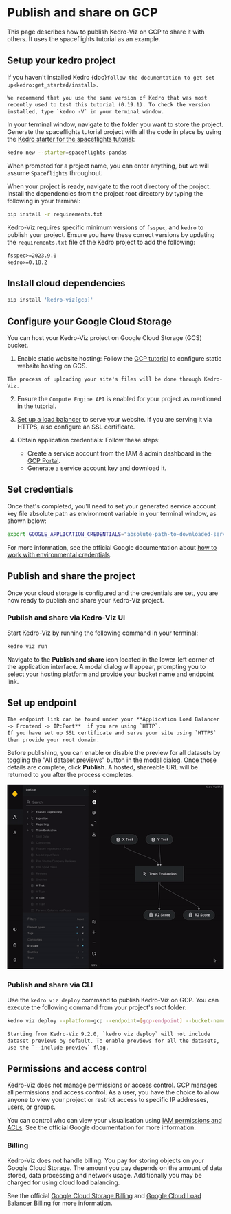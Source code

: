 # Publish and share on GCP

This page describes how to publish Kedro-Viz on GCP to share it with others. It uses the spaceflights tutorial as an example.

## Setup your kedro project 

If you haven't installed Kedro {doc}`follow the documentation to get set up<kedro:get_started/install>`. 

```{important}
We recommend that you use the same version of Kedro that was most recently used to test this tutorial (0.19.1). To check the version installed, type `kedro -V` in your terminal window.
```

In your terminal window, navigate to the folder you want to store the project. Generate the spaceflights tutorial project with all the code in place by using the [Kedro starter for the spaceflights tutorial](https://github.com/kedro-org/kedro-starters/tree/main/spaceflights-pandas):


```bash
kedro new --starter=spaceflights-pandas
```

When prompted for a project name, you can enter anything, but we will assume `Spaceflights` throughout.

When your project is ready, navigate to the root directory of the project. Install the dependencies from the project root directory by typing the following in your terminal:

```bash
pip install -r requirements.txt
```

Kedro-Viz requires specific minimum versions of `fsspec`, and `kedro` to publish your project. Ensure you have these correct versions by updating the `requirements.txt` file of the Kedro project to add the following:

```text
fsspec>=2023.9.0
kedro>=0.18.2
```

## Install cloud dependencies

```bash
pip install 'kedro-viz[gcp]'
```

## Configure your Google Cloud Storage

You can host your Kedro-Viz project on Google Cloud Storage (GCS) bucket.

1. Enable static website hosting: Follow the [GCP tutorial](https://cloud.google.com/storage/docs/hosting-static-website) to configure static website hosting on GCS.

```{note}
The process of uploading your site's files will be done through Kedro-Viz.
```

2. Ensure the `Compute Engine API` is enabled for your project as mentioned in the tutorial.

3.  [Set up a load balancer](https://cloud.google.com/storage/docs/hosting-static-website#lb-ssl) to serve your website. If you are serving it via HTTPS, also configure an SSL certificate.

4. Obtain application credentials: Follow these steps:
    - Create a service account from the IAM & admin dashboard in the [GCP Portal](https://console.cloud.google.com/).
    - Generate a service account key and download it.

## Set credentials

Once that's completed, you'll need to set your generated service account key file absolute path as environment variable in your terminal window, as shown below:

```bash
export GOOGLE_APPLICATION_CREDENTIALS="absolute-path-to-downloaded-service-account-key-file"
```

For more information, see the official Google documentation about [how to work with environmental credentials](https://cloud.google.com/composer/docs/how-to/managing/environment-variables).


## Publish and share the project

Once your cloud storage is configured and the credentials are set, you are now ready to publish and share your Kedro-Viz project. 

### Publish and share via Kedro-Viz UI 

Start Kedro-Viz by running the following command in your terminal:

```bash
kedro viz run
```

Navigate to the **Publish and share** icon located in the lower-left corner of the application interface. A modal dialog will appear, prompting you to select your hosting platform and provide your bucket name and endpoint link.

Set up endpoint
---------------

```{important}
The endpoint link can be found under your **Application Load Balancer -> Frontend -> IP:Port**  if you are using `HTTP`. 
If you have set up SSL certificate and serve your site using `HTTPS` then provide your root domain.
```

Before publishing, you can enable or disable the preview for all datasets by toggling the "All dataset previews" button in the modal dialog.
Once those details are complete, click **Publish**. A hosted, shareable URL will be returned to you after the process completes.

![](./images/kedro-publish-gcp.gif)

### Publish and share via CLI

Use the `kedro viz deploy` command to publish Kedro-Viz on GCP. You can execute the following command from your project's root folder:

```bash
kedro viz deploy --platform=gcp --endpoint=[gcp-endpoint] --bucket-name=[gcp-bucket-name]
```

```{note}
Starting from Kedro-Viz 9.2.0, `kedro viz deploy` will not include dataset previews by default. To enable previews for all the datasets, use the `--include-preview` flag.
```

## Permissions and access control

Kedro-Viz does not manage permissions or access control. GCP manages all permissions and access control. As a user, you have the choice to allow anyone to view your project or restrict access to specific IP addresses, users, or groups.

You can control who can view your visualisation using [IAM permissions and ACLs](https://cloud.google.com/storage/docs/access-control#using_permissions_with_acls). See the official Google documentation for more information.

### Billing

Kedro-Viz does not handle billing. You pay for storing objects on your Google Cloud Storage. The amount you pay depends on the amount of data stored, data processing and network usage. Additionally you may be charged for using cloud load balancing.

See the official [Google Cloud Storage Billing](https://cloud.google.com/storage/pricing) and [Google Cloud Load Balancer Billing](https://cloud.google.com/vpc/network-pricing#lb) for more information.
